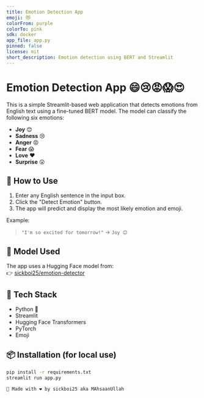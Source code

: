 ```yaml
---
title: Emotion Detection App
emoji: 😻
colorFrom: purple
colorTo: pink
sdk: docker
app_file: app.py
pinned: false
license: mit
short_description: Emotion detection using BERT and Streamlit
---
```


# Emotion Detection App 😄😢😡😱😍

This is a simple Streamlit-based web application that detects emotions from English text using a fine-tuned BERT model. The model can classify the following six emotions:

- **Joy** 😊  
- **Sadness** 😢  
- **Anger** 😡  
- **Fear** 😱  
- **Love** ❤️  
- **Surprise** 😲  

## 🚀 How to Use

1. Enter any English sentence in the input box.  
2. Click the "Detect Emotion" button.  
3. The app will predict and display the most likely emotion and emoji.

Example:  
> `"I'm so excited for tomorrow!"` → `Joy 😊`

## 🧠 Model Used

The app uses a Hugging Face model from:  
👉 [sickboi25/emotion-detector](https://huggingface.co/sickboi25/emotion-detector)

## 🔧 Tech Stack

- Python 🐍  
- Streamlit  
- Hugging Face Transformers  
- PyTorch  
- Emoji

## 📦 Installation (for local use)

```bash
pip install -r requirements.txt
streamlit run app.py

👤 Made with ❤️ by sickboi25 aka MAhsaanUllah 